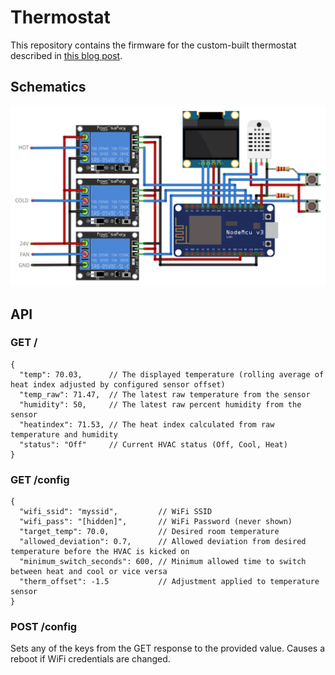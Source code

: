 # Thermostat

This repository contains the firmware for the custom-built thermostat described in [this blog post](https://blog.benhaney.com/2019/03/26/building-a-thermostat).

## Schematics
![Schematics](schematic.png?raw=true)

## API

### GET /
```
{
  "temp": 70.03,      // The displayed temperature (rolling average of heat index adjusted by configured sensor offset)
  "temp_raw": 71.47,  // The latest raw temperature from the sensor
  "humidity": 50,     // The latest raw percent humidity from the sensor
  "heatindex": 71.53, // The heat index calculated from raw temperature and humidity
  "status": "Off"     // Current HVAC status (Off, Cool, Heat)
}
```

### GET /config
```
{
  "wifi_ssid": "myssid",         // WiFi SSID
  "wifi_pass": "[hidden]",       // WiFi Password (never shown)
  "target_temp": 70.0,           // Desired room temperature
  "allowed_deviation": 0.7,      // Allowed deviation from desired temperature before the HVAC is kicked on
  "minimum_switch_seconds": 600, // Minimum allowed time to switch between heat and cool or vice versa
  "therm_offset": -1.5           // Adjustment applied to temperature sensor
}
```

### POST /config
Sets any of the keys from the GET response to the provided value. Causes a reboot if WiFi credentials are changed.
